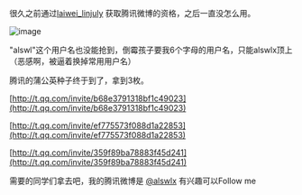 

很久之前通过[laiwei_linjuly](http://baiduer.net/) 获取腾讯微博的资格，之后一直没怎么用。

![image](https://e25ba8-log4d-c.dijingchao.com/upload_dropbox/201005/t_qq_logo.jpg)

"alswl"这个用户名也没能抢到，倒霉孩子要我6个字母的用户名，只能alswlx顶上（恶感啊，被逼着换掉常用用户名）

腾讯的蒲公英种子终于到了，拿到3枚。

[http://t.qq.com/invite/b68e3791318bf1c49023](http://t.qq.com/invite/b68e3791318bf1c49023)

[http://t.qq.com/invite/ef775573f088d1a22853](http://t.qq.com/invite/ef775573f088d1a22853)

[http://t.qq.com/invite/359f89ba78883f45d241](http://t.qq.com/invite/359f89ba78883f45d241)

需要的同学们拿去吧，我的腾讯微博是 [@alswlx](http://t.qq.com/alswlx) 有兴趣可以Follow me


